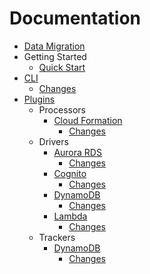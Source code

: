 # Documentation

- [Data Migration](../README.md)
- Getting Started
  - [Quick Start](intro/quick-start.md)
- [CLI](/packages/data-migration-cli/README.md)
  - [Changes](/packages/data-migration-cli/CHANGELOG.md)
- [Plugins](plugins.md)
  - Processors
    - [Cloud Formation](/plugins/processors/dm-processor-cf/README.md)
      - [Changes](/plugins/processors/dm-processor-cf/CHANGELOG.md)
  - Drivers
    - [Aurora RDS](/plugins/drivers/aurora-rds/README.md)
      - [Changes](/plugins/drivers/aurora-rds/CHANGELOG.md)
    - [Cognito](/plugins/drivers/cognito/README.md)
      - [Changes](/plugins/drivers/cognito/CHANGELOG.md)
    - [DynamoDB](/plugins/drivers/dynamodb/README.md)
      - [Changes](/plugins/drivers/dynamodb/CHANGELOG.md)
    - [Lambda](/plugins/drivers/lambda/README.md)
      - [Changes](/plugins/drivers/lambda/CHANGELOG.md)
  - Trackers
    - [DynamoDB](/plugins/trackers/dynamo/README.md)
      - [Changes](/plugins/trackers/dynamo/CHANGELOG.md)
